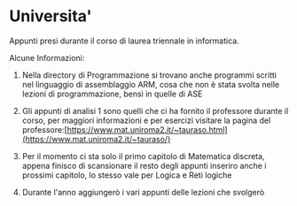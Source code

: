 # Universita'
Appunti presi durante il corso di laurea triennale in informatica.

Alcune Informazioni:
  
1) Nella directory di Programmazione si trovano anche programmi scritti nel linguaggio di assemblaggio ARM, cosa che non è stata svolta nelle lezioni di programmazione, bensì in quelle di ASE
  
2) Gli appunti di analisi 1 sono quelli che ci ha fornito il professore durante il corso, per maggiori informazioni e per esercizi visitare la pagina del professore:[https://www.mat.uniroma2.it/~tauraso.html](https://www.mat.uniroma2.it/~tauraso/)

3) Per il momento ci sta solo il primo capitolo di Matematica discreta, appena finisco di scansionare il resto degli appunti inseriro anche i prossimi capitolo, lo stesso vale per Logica e Reti logiche

4) Durante l'anno aggiungerò i vari appunti delle lezioni che svolgerò
